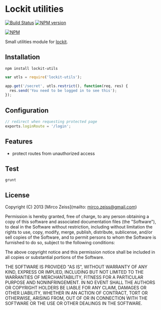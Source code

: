 # Lockit utilities

[![Build Status](https://travis-ci.org/zeMirco/lockit-utils.png?branch=master)](https://travis-ci.org/zeMirco/lockit-utils) [![NPM version](https://badge.fury.io/js/lockit-utils.png)](http://badge.fury.io/js/lockit-utils)

[![NPM](https://nodei.co/npm/lockit-utils.png)](https://nodei.co/npm/lockit-utils/)

Small utilities module for [lockit](https://github.com/zeMirco/lockit).

## Installation

`npm install lockit-utils`

```js
var utls = require('lockit-utils');

app.get('/secret', utls.restrict(), function(req, res) {
  res.send('You need to be logged in to see this');
});
```

## Configuration

```js
// redirect when requesting protected page
exports.loginRoute = '/login';
```

## Features

 - protect routes from unauthorized access

## Test

`grunt`

## License

Copyright (C) 2013 [Mirco Zeiss](mailto: mirco.zeiss@gmail.com)

Permission is hereby granted, free of charge, to any person obtaining a copy of this software and associated documentation files (the "Software"), to deal in the Software without restriction, including without limitation the rights to use, copy, modify, merge, publish, distribute, sublicense, and/or sell copies of the Software, and to permit persons to whom the Software is furnished to do so, subject to the following conditions:

The above copyright notice and this permission notice shall be included in all copies or substantial portions of the Software.

THE SOFTWARE IS PROVIDED "AS IS", WITHOUT WARRANTY OF ANY KIND, EXPRESS OR IMPLIED, INCLUDING BUT NOT LIMITED TO THE WARRANTIES OF MERCHANTABILITY, FITNESS FOR A PARTICULAR PURPOSE AND NONINFRINGEMENT. IN NO EVENT SHALL THE AUTHORS OR COPYRIGHT HOLDERS BE LIABLE FOR ANY CLAIM, DAMAGES OR OTHER LIABILITY, WHETHER IN AN ACTION OF CONTRACT, TORT OR OTHERWISE, ARISING FROM, OUT OF OR IN CONNECTION WITH THE SOFTWARE OR THE USE OR OTHER DEALINGS IN THE SOFTWARE.